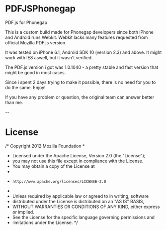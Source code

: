 # PDFJSPhonegap
PDF.js for Phonegap

This is a custom build made for Phonegap developers since both iPhone and Android runs Webkit.
Webkit lacks many features requested from official Mozilla PDF.js version.

It was tested on iPhone 6.1, Android SDK 10 (version 2.3) and above. It might work with IE8 aswell, but it wasn't verified.

The PDF.js version i got was 1.0.1040 - a pretty stable and fast version that might be good in most cases. 

Since i spent 2 days trying to make it possible, there is no need for you to do the same. Enjoy!

If you have any problem or question, the original team can answer better than me.

--

# License

/* Copyright 2012 Mozilla Foundation
 *
 * Licensed under the Apache License, Version 2.0 (the "License");
 * you may not use this file except in compliance with the License.
 * You may obtain a copy of the License at
 *
 *     http://www.apache.org/licenses/LICENSE-2.0
 *
 * Unless required by applicable law or agreed to in writing, software
 * distributed under the License is distributed on an "AS IS" BASIS,
 * WITHOUT WARRANTIES OR CONDITIONS OF ANY KIND, either express or implied.
 * See the License for the specific language governing permissions and
 * limitations under the License.
 */

